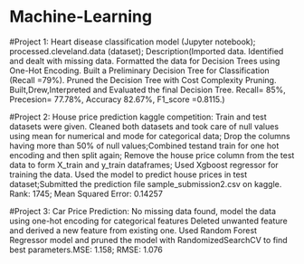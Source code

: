 # Machine-Learning
#Project 1:
 Heart disease classification model (Jupyter notebook);
 processed.cleveland.data (dataset); Description(Imported data.
Identified and dealt with missing data.
Formatted the data for Decision Trees using One-Hot Encoding.
Built a Preliminary Decision Tree for Classification (Recall =79%).
Pruned the Decision Tree with Cost Complexity Pruning.
Built,Drew,Interpreted and Evaluated the final Decision Tree.
Recall= 85%, Precesion= 77.78%, Accuracy 82.67%, F1_score =0.8115.)
 
#Project 2:
House price prediction kaggle competition:
Train and test datasets were given. Cleaned both datasets and took care of null values using mean for numerical and mode for categorical data;
Drop the columns having more than 50% of null values;Combined testand train for one hot encoding and then split again;
Remove the house price column from the test data to form X_train and y_train dataframes; Used Xgboost regressor for training the data. Used the model to predict 
house prices in test dataset;Submitted the prediction file sample_submission2.csv on kaggle. Rank: 1745; Mean Squared Error: 0.14257

#Project 3:
Car Price Prediction:
No missing data found, model the data using one-hot encoding  for categorical features
Deleted unwanted feature and derived a new feature from existing one.
Used Random Forest Regressor model and pruned the model with RandomizedSearchCV to find best parameters.MSE: 1.158; RMSE: 1.076

